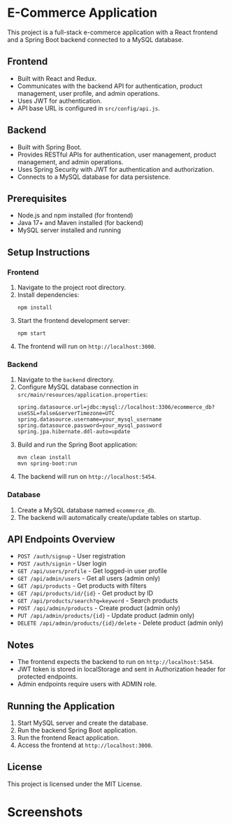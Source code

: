 # E-Commerce Application

This project is a full-stack e-commerce application with a React frontend and a Spring Boot backend connected to a MySQL database.

## Frontend

- Built with React and Redux.
- Communicates with the backend API for authentication, product management, user profile, and admin operations.
- Uses JWT for authentication.
- API base URL is configured in `src/config/api.js`.

## Backend

- Built with Spring Boot.
- Provides RESTful APIs for authentication, user management, product management, and admin operations.
- Uses Spring Security with JWT for authentication and authorization.
- Connects to a MySQL database for data persistence.

## Prerequisites

- Node.js and npm installed (for frontend)
- Java 17+ and Maven installed (for backend)
- MySQL server installed and running

## Setup Instructions

### Frontend

1. Navigate to the project root directory.
2. Install dependencies:
   ```
   npm install
   ```
3. Start the frontend development server:
   ```
   npm start
   ```
4. The frontend will run on `http://localhost:3000`.

### Backend

1. Navigate to the `backend` directory.
2. Configure MySQL database connection in `src/main/resources/application.properties`:
   ```
   spring.datasource.url=jdbc:mysql://localhost:3306/ecommerce_db?useSSL=false&serverTimezone=UTC
   spring.datasource.username=your_mysql_username
   spring.datasource.password=your_mysql_password
   spring.jpa.hibernate.ddl-auto=update
   ```
3. Build and run the Spring Boot application:
   ```
   mvn clean install
   mvn spring-boot:run
   ```
4. The backend will run on `http://localhost:5454`.

### Database

1. Create a MySQL database named `ecommerce_db`.
2. The backend will automatically create/update tables on startup.

## API Endpoints Overview

- `POST /auth/signup` - User registration
- `POST /auth/signin` - User login
- `GET /api/users/profile` - Get logged-in user profile
- `GET /api/admin/users` - Get all users (admin only)
- `GET /api/products` - Get products with filters
- `GET /api/products/id/{id}` - Get product by ID
- `GET /api/products/search?q=keyword` - Search products
- `POST /api/admin/products` - Create product (admin only)
- `PUT /api/admin/products/{id}` - Update product (admin only)
- `DELETE /api/admin/products/{id}/delete` - Delete product (admin only)

## Notes

- The frontend expects the backend to run on `http://localhost:5454`.
- JWT token is stored in localStorage and sent in Authorization header for protected endpoints.
- Admin endpoints require users with ADMIN role.

## Running the Application

1. Start MySQL server and create the database.
2. Run the backend Spring Boot application.
3. Run the frontend React application.
4. Access the frontend at `http://localhost:3000`.

## License

This project is licensed under the MIT License.

# Screenshots
